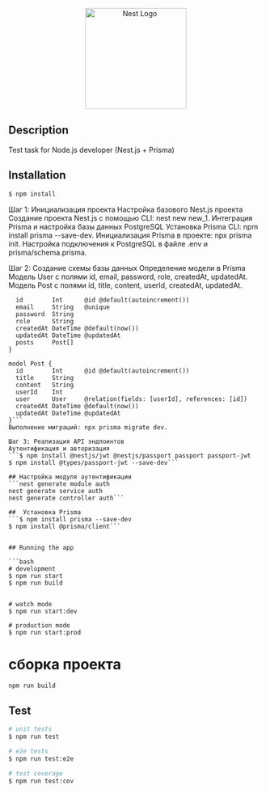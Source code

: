 <p align="center">
  <a href="http://nestjs.com/" target="blank"><img src="https://nestjs.com/img/logo-small.svg" width="200" alt="Nest Logo" /></a>
</p>

[circleci-image]: https://img.shields.io/circleci/build/github/nestjs/nest/master?token=abc123def456
[circleci-url]: https://circleci.com/gh/nestjs/nest



## Description
Test task for Node.js developer (Nest.js + Prisma)

## Installation
```bash
$ npm install
```

Шаг 1: Инициализация проекта
Настройка базового Nest.js проекта
Создание проекта Nest.js с помощью CLI: nest new new_1.
Интеграция Prisma и настройка базы данных PostgreSQL
Установка Prisma CLI: npm install prisma --save-dev.
Инициализация Prisma в проекте: npx prisma init.
Настройка подключения к PostgreSQL в файле .env и prisma/schema.prisma.


Шаг 2: Создание схемы базы данных
Определение модели в Prisma
Модель User с полями id, email, password, role, createdAt, updatedAt.
Модель Post с полями id, title, content, userId, createdAt, updatedAt.

```model User {
  id        Int      @id @default(autoincrement())
  email     String   @unique
  password  String
  role      String
  createdAt DateTime @default(now())
  updatedAt DateTime @updatedAt
  posts     Post[]
}

model Post {
  id        Int      @id @default(autoincrement())
  title     String
  content   String
  userId    Int
  user      User     @relation(fields: [userId], references: [id])
  createdAt DateTime @default(now())
  updatedAt DateTime @updatedAt
}```
Выполнение миграций: npx prisma migrate dev.

Шаг 3: Реализация API эндпоинтов
Аутентификация и авторизация
```$ npm install @nestjs/jwt @nestjs/passport passport passport-jwt
$ npm install @types/passport-jwt --save-dev```

## Настройка модуля аутентификации
```nest generate module auth
nest generate service auth
nest generate controller auth```

##  Установка Prisma
```$ npm install prisma --save-dev
$ npm install @prisma/client```


## Running the app

```bash
# development
$ npm run start
$ npm run build


# watch mode 
$ npm run start:dev

# production mode
$ npm run start:prod
```

 # сборка проекта
```
npm run build
```


## Test

```bash
# unit tests
$ npm run test

# e2e tests
$ npm run test:e2e

# test coverage
$ npm run test:cov
```



